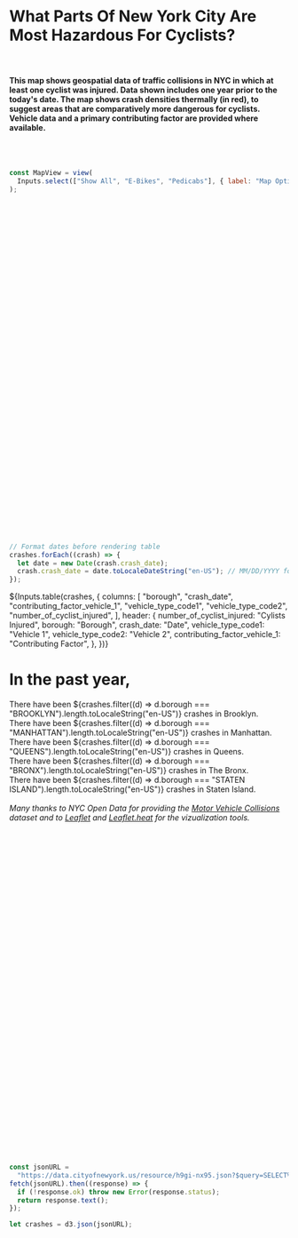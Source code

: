 <!DOCTYPE html>
<html lang="en">
<head width=100%> 
  <meta charset="UTF-8">
  <meta name="viewport" content="width=device-width, initial-scale=1.0">
  <title>NYC Bicycle Crash Heatmap</title>
     <h1>What Parts Of New York City Are Most Hazardous For Cyclists?</h1>
     <br>
     <h4>This map shows geospatial data of traffic collisions in NYC in which at least one cyclist was injured. Data shown includes one year prior to the today's date. The map shows crash densities thermally (in red), to suggest areas that are comparatively more dangerous for cyclists. Vehicle data and a primary contributing factor are provided where available. <br>
      </h4>
     <br>
     <br>

<!-- ```js
const color = Plot.scale({
  color: {
    type: "categorical",
    domain: d3.groupSort(
      crashes,
      (D) => -D.length,
      (d) => d.borough
    ),
    unknown: "var(--theme-foreground-muted)",
  },
});
``` -->

```js
const MapView = view(
  Inputs.select(["Show All", "E-Bikes", "Pedicabs"], { label: "Map Options" })
);
```

<div class="card card-cols-2">
  <div class="card">
<!-- PUT LEGEND HERE -->
     <div id="map"></div>
  </div>

```js
// Format dates before rendering table
crashes.forEach((crash) => {
  let date = new Date(crash.crash_date);
  crash.crash_date = date.toLocaleDateString("en-US"); // MM/DD/YYYY format
});
```

<div class="card" style="padding: 0;">
    ${Inputs.table(crashes, {
  columns: [
    "borough",
    "crash_date",
    "contributing_factor_vehicle_1",
    "vehicle_type_code1",
    "vehicle_type_code2",
    "number_of_cyclist_injured",
  ],
  header: {
    number_of_cyclist_injured: "Cylists Injured",
    borough: "Borough",
    crash_date: "Date",
    vehicle_type_code1: "Vehicle 1",
    vehicle_type_code2: "Vehicle 2",
    contributing_factor_vehicle_1: "Contributing Factor",
  },
})}
</div>

  <div id="table"></div>

  </div>

<div class="card grid-cols-4: auto;"> 
    <h1>In the past year,</h1>
  <div class="grid">
    <span> There have been ${crashes.filter((d) => d.borough === "BROOKLYN").length.toLocaleString("en-US")} crashes in Brooklyn.</span>
  </div>
   <div class="grid">
     <span>There have been ${crashes.filter((d) => d.borough === "MANHATTAN").length.toLocaleString("en-US")} crashes in Manhattan.</span>
  </div>
   <div class="grid">
     <span>There have been ${crashes.filter((d) => d.borough === "QUEENS").length.toLocaleString("en-US")} crashes in Queens.</span>
  </div>
  <div class="grid">
    <span>There have been ${crashes.filter((d) => d.borough === "BRONX").length.toLocaleString("en-US")} crashes in The Bronx.</span>
  </div>
   <div class="grid">
     <span>There have been ${crashes.filter((d) => d.borough === "STATEN ISLAND").length.toLocaleString("en-US")} crashes in Staten Island.</span>
  </div>
  </div>

   <html>
      <br>
      <i>Many thanks to NYC Open Data for providing the <a href="https://data.cityofnewyork.us/Public-Safety/Motor-Vehicle-Collisions-Crashes/h9gi-nx95/about_data">Motor Vehicle Collisions</a> dataset and to <a href="https://leafletjs.com/">Leaflet</a> and <a href="https://github.com/Leaflet/Leaflet.heat">Leaflet.heat</a> for the vizualization tools. </i>
    </html>

  <!-- Leaflet CSS -->
  <link rel="stylesheet" href="https://unpkg.com/leaflet@1.9.4/dist/leaflet.css" />

  <!-- Leaflet JS -->
  <script src="https://unpkg.com/leaflet@1.9.4/dist/leaflet.js"></script>

  <!-- Leaflet.heat JS -->
  <script src="https://unpkg.com/leaflet.heat/dist/leaflet-heat.js"></script>

  <style>
    p, table, figure, figcaption, h1, h2, h3, h4, h5, h6, .katex-display {
      max-width: 100%;
    }
    #map {
      width: 100%;
      height: 600px;
    }
  </style>
</head>
<body>
  <!-- Map container -->
  <div id="map"></div>

  <script>
  // data from NYC Open Data https://data.cityofnewyork.us/Public-Safety/Motor-Vehicle-Collisions-Crashes/h9gi-nx95/about_data


    // Initialize the Leaflet map
    const map = L.map('map',{
      maxZoom: 16,                // Prevent zooming in too much
      minZoom: 13  
    }
    ).setView([40.7128, -73.9560], 12); // Centered on NYC

    // Add a base map layer
    L.tileLayer('https://{s}.tile.openstreetmap.org/{z}/{x}/{y}.png', {
      maxZoom: 18,
      attribution: '&copy; <a href="https://www.openstreetmap.org/copyright">OpenStreetMap</a> contributors'
       
    }).addTo(map);


    fetch("https://data.cityofnewyork.us/resource/h9gi-nx95.json?$query=SELECT%0A%20%20%60crash_date%60%2C%0A%20%20%60crash_time%60%2C%0A%20%20%60borough%60%2C%0A%20%20%60zip_code%60%2C%0A%20%20%60latitude%60%2C%0A%20%20%60longitude%60%2C%0A%20%20%60location%60%2C%0A%20%20%60on_street_name%60%2C%0A%20%20%60off_street_name%60%2C%0A%20%20%60cross_street_name%60%2C%0A%20%20%60number_of_persons_injured%60%2C%0A%20%20%60number_of_persons_killed%60%2C%0A%20%20%60number_of_pedestrians_injured%60%2C%0A%20%20%60number_of_pedestrians_killed%60%2C%0A%20%20%60number_of_cyclist_injured%60%2C%0A%20%20%60number_of_cyclist_killed%60%2C%0A%20%20%60number_of_motorist_injured%60%2C%0A%20%20%60number_of_motorist_killed%60%2C%0A%20%20%60contributing_factor_vehicle_1%60%2C%0A%20%20%60contributing_factor_vehicle_2%60%2C%0A%20%20%60contributing_factor_vehicle_3%60%2C%0A%20%20%60contributing_factor_vehicle_4%60%2C%0A%20%20%60contributing_factor_vehicle_5%60%2C%0A%20%20%60collision_id%60%2C%0A%20%20%60vehicle_type_code1%60%2C%0A%20%20%60vehicle_type_code2%60%2C%0A%20%20%60vehicle_type_code_3%60%2C%0A%20%20%60vehicle_type_code_4%60%2C%0A%20%20%60vehicle_type_code_5%60%0AWHERE%20%60number_of_cyclist_injured%60%20%3E%200%0AORDER%20BY%20%60crash_date%60%20DESC%20NULL%20LAST")
      .then(response => response.json())
      .then(data => {

        data.forEach(item => {
        if (item.latitude && item.longitude) {
          const marker = L.circleMarker([item.latitude, item.longitude], {
            radius: 12,
            fillOpacity: 0,
            opacity: 0,
            minOpacity: 0,
          }).addTo(map);

          marker.bindTooltip(
            `<b>Cyclists Injured:</b> ${item.number_of_cyclist_injured}<br>
            <b>Date:</b> ${new Date(item.crash_date).toLocaleDateString('en-US')}<br>
            <b>Vehicle 1:</b> ${item.vehicle_type_code1 || 'N/A'}<br>
            <b>Vehicle 2:</b> ${item.vehicle_type_code2 || 'N/A'}<br>
            <b>Contributing Factor:</b> ${item.contributing_factor_vehicle_1 || 'N/A'}`,
            { direction: 'top', 
              offset: [0, -10], 
              opacity: 0.83 
            }
          );
        }
      });
      

        // Process the data to extract heatmap points
        const heatData = data
          .filter(row => row.latitude && row.longitude) // Ensure rows have valid coordinates
          .map(row => {
            const lat = parseFloat(row.latitude);
            const lng = parseFloat(row.longitude);
            const injuries = parseInt(row.number_of_cyclist_injured || 0);
            let intensity = injuries > 0 ? 1 : 1;
            return [lat, lng, intensity]; // Return as [lat, lng, intensity]
          });

        // Add a heatmap layer
        const heatLayer = L.heatLayer(heatData, {
          radius: 14,
          blur: 10,
          minOpacity: 0.5,
          gradient: {0.25: 'blue', 0.55: 'lime', 0.6:'red'}
        });

        // Add the heat layer to the map
        heatLayer.addTo(map);
      })
      .catch(error => {
        console.error("Error fetching or processing the data:", error);
      });


  </script>
</body>
</html>

```js
const jsonURL =
  "https://data.cityofnewyork.us/resource/h9gi-nx95.json?$query=SELECT%0A%20%20%60crash_date%60%2C%0A%20%20%60crash_time%60%2C%0A%20%20%60borough%60%2C%0A%20%20%60zip_code%60%2C%0A%20%20%60latitude%60%2C%0A%20%20%60longitude%60%2C%0A%20%20%60location%60%2C%0A%20%20%60on_street_name%60%2C%0A%20%20%60off_street_name%60%2C%0A%20%20%60cross_street_name%60%2C%0A%20%20%60number_of_persons_injured%60%2C%0A%20%20%60number_of_persons_killed%60%2C%0A%20%20%60number_of_pedestrians_injured%60%2C%0A%20%20%60number_of_pedestrians_killed%60%2C%0A%20%20%60number_of_cyclist_injured%60%2C%0A%20%20%60number_of_cyclist_killed%60%2C%0A%20%20%60number_of_motorist_injured%60%2C%0A%20%20%60number_of_motorist_killed%60%2C%0A%20%20%60contributing_factor_vehicle_1%60%2C%0A%20%20%60contributing_factor_vehicle_2%60%2C%0A%20%20%60contributing_factor_vehicle_3%60%2C%0A%20%20%60contributing_factor_vehicle_4%60%2C%0A%20%20%60contributing_factor_vehicle_5%60%2C%0A%20%20%60collision_id%60%2C%0A%20%20%60vehicle_type_code1%60%2C%0A%20%20%60vehicle_type_code2%60%2C%0A%20%20%60vehicle_type_code_3%60%2C%0A%20%20%60vehicle_type_code_4%60%2C%0A%20%20%60vehicle_type_code_5%60%0AWHERE%20%60number_of_cyclist_injured%60%20%3E%200%0AORDER%20BY%20%60crash_date%60%20DESC%20NULL%20LAST";
fetch(jsonURL).then((response) => {
  if (!response.ok) throw new Error(response.status);
  return response.text();
});

let crashes = d3.json(jsonURL);
```
